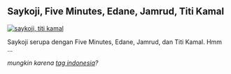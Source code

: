 ## Saykoji, Five Minutes, Edane, Jamrud, Titi Kamal

[![saykoji, titi kamal](http://files.getdropbox.com/u/112837/kriwil.com/image/post/saykoji_min.png)](http://files.getdropbox.com/u/112837/kriwil.com/image/post/saykoji_full.png)

Saykoji serupa dengan Five Minutes, Edane, Jamrud, dan Titi Kamal. Hmm ...

_mungkin karena [tag indonesia](http://www.last.fm/tag/indonesia)?_

<!-- {"time": "2009-07-01 10:30:25", "title": "Saykoji, Five Minutes, Edane, Jamrud, Titi Kamal"} -->
